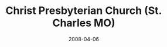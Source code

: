 ---
date: &id001 2008-04-06
end_date: null
location:
  address: 2156 Bluestone Drive
  city: St. Charles
  state: MO
minister:
- end: null
  name: Scott Churnock
  start: 1991-01-01
  type: pastor
- end: 2010-01-01
  name: Todd Wagenmaker
  start: 2008-01-01
  type: Associate Pastor
- end: null
  name: Kent W. Harding
  start: 2011-01-01
  type: Associate Pastor
ministers:
- Scott Churnock
- Todd Wagenmaker
- Kent W. Harding
name: Christ Presbyterian Church
names:
- end: null
  name: Christ Presbyterian Church
  start: 2008-04-06
origination_date: *id001
raw_data: "MISSOURI St. Charles\nChrist Presbyterian Church  (April 6, 2008\u2013\
  \ )\n(formerly in the Presbyterian Church in America)\n2156 Bluestone Drive\nPastor:\
  \ Scott Churnock, 1991\u2013\nAssoc. Pastors: Todd Wagenmaker, 2008\u201310\nKent\
  \ W. Harding, 2011"
received_from: Presbyterian Church in America
states:
- MO
status:
  active: true
  end_date: null
  reason: null
  received_from: null
  withdrawal_to: null
title: Christ Presbyterian Church (St. Charles MO)

---